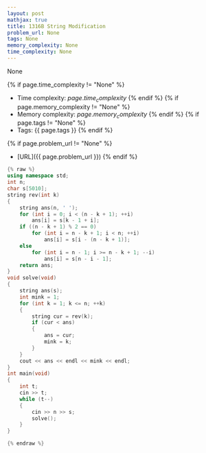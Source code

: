 ```yaml
---
layout: post
mathjax: true
title: 1316B String Modification
problem_url: None
tags: None
memory_complexity: None
time_complexity: None
---
```


None


{% if page.time_complexity != "None" %}
- Time complexity: ${{ page.time_complexity }}$
{% endif %}
{% if page.memory_complexity != "None" %}
- Memory complexity: ${{ page.memory_complexity }}$
{% endif %}
{% if page.tags != "None" %}
- Tags: {{ page.tags }}
{% endif %}

{% if page.problem_url != "None" %}
- [URL]({{ page.problem_url }})
{% endif %}

```cpp
{% raw %}
using namespace std;
int n;
char s[5010];
string rev(int k)
{
    string ans(n, ' ');
    for (int i = 0; i < (n - k + 1); ++i)
        ans[i] = s[k - 1 + i];
    if ((n - k + 1) % 2 == 0)
        for (int i = n - k + 1; i < n; ++i)
            ans[i] = s[i - (n - k + 1)];
    else
        for (int i = n - 1; i >= n - k + 1; --i)
            ans[i] = s[n - i - 1];
    return ans;
}
void solve(void)
{
    string ans(s);
    int mink = 1;
    for (int k = 1; k <= n; ++k)
    {
        string cur = rev(k);
        if (cur < ans)
        {
            ans = cur;
            mink = k;
        }
    }
    cout << ans << endl << mink << endl;
}
int main(void)
{
    int t;
    cin >> t;
    while (t--)
    {
        cin >> n >> s;
        solve();
    }
}

{% endraw %}
```